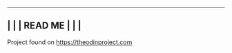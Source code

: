 --------------------------------------------------------------
|                                                            |
|                            READ ME                         |
|                                                            |
--------------------------------------------------------------

Project found on https://theodinproject.com
